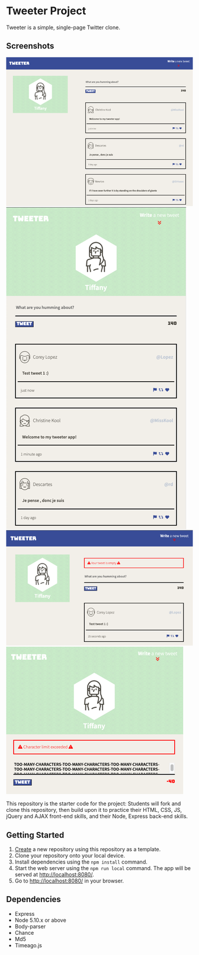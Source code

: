 # Tweeter Project

Tweeter is a simple, single-page Twitter clone.

## Screenshots

!["Screenshot of desktop layout with tweets"](https://github.com/t-iffany/tweeter/blob/master/docs/desktop-tweets.png)
!["Screenshot of tablet layout with tweets"](https://github.com/t-iffany/tweeter/blob/master/docs/tablet-tweets.png)
!["Screenshot of empty tweetbox error"](https://github.com/t-iffany/tweeter/blob/master/docs/empty-error.png)
!["Screenshot of exceeding chars count error"](https://github.com/t-iffany/tweeter/blob/master/docs/exceed-error.png)

This repository is the starter code for the project: Students will fork and clone this repository, then build upon it to practice their HTML, CSS, JS, jQuery and AJAX front-end skills, and their Node, Express back-end skills.

## Getting Started

1. [Create](https://docs.github.com/en/repositories/creating-and-managing-repositories/creating-a-repository-from-a-template) a new repository using this repository as a template.
2. Clone your repository onto your local device.
3. Install dependencies using the `npm install` command.
3. Start the web server using the `npm run local` command. The app will be served at <http://localhost:8080/>.
4. Go to <http://localhost:8080/> in your browser.

## Dependencies

- Express
- Node 5.10.x or above
- Body-parser
- Chance
- Md5
- Timeago.js
